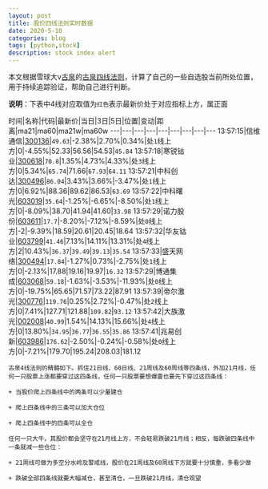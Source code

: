 ```yaml
---
layout: post
title: 股价四线法则实时数据
date: 2020-5-10
categories: blog
tags: [python,stock]
description: stock index alert
---
```



本文根据雪球大v[古泉](https://xueqiu.com/u/7148646888)的[古泉四线法则](https://xueqiu.com/7148646888/130498192)，计算了自己的一些自选股当前所处位置，用于持续追踪验证，帮助自己进行判断。

**说明**：下表中4线对应取值为`红色`表示最新价处于对应指标上方，属正面

时间|名称|代码|最新价|当日|3日|5日|位置|变动|距离|ma21|ma60|ma21w|ma60w
---|---|---|---|---|---|---|---|---
13:57:15|信维通信|[300136](https://xueqiu.com/S/SZ300136)|`49.63`|-2.38%|2.70%|0.34%|处`1`线上方|0|-4.55%|52.33|56.56|54.53|`45.84`
13:57:18|寒锐钴业|[300618](https://xueqiu.com/S/SZ300618)|`70.8`|1.35%|4.73%|4.33%|处`3`线上方|0|5.34%|`65.74`|71.66|`67.93`|`64.11`
13:57:21|中科创达|[300496](https://xueqiu.com/S/SZ300496)|`86.04`|3.43%|3.66%|-3.47%|处`1`线上方|0|6.92%|88.36|89.62|86.53|`63.69`
13:57:22|中科曙光|[603019](https://xueqiu.com/S/SH603019)|`35.64`|-1.25%|-6.65%|-8.50%|处`1`线上方|0|-8.09%|38.70|41.94|41.60|`33.98`
13:57:29|诺力股份|[603611](https://xueqiu.com/S/SH603611)|`17.7`|-8.20%|-7.12%|-8.59%|处`0`线上方|-2|-9.39%|18.59|20.61|20.45|18.64
13:57:32|华友钴业|[603799](https://xueqiu.com/S/SH603799)|`41.46`|7.13%|14.11%|13.31%|处`4`线上方|2|10.43%|`36.37`|`39.49`|`39.13`|`35.54`
13:57:33|盛天网络|[300494](https://xueqiu.com/S/SZ300494)|`17.84`|-1.27%|0.73%|-2.75%|处`1`线上方|0|-2.13%|17.88|19.16|19.97|`16.32`
13:57:29|博通集成|[603068](https://xueqiu.com/S/SH603068)|`59.18`|-1.63%|-3.53%|-11.93%|处`0`线上方|0|-19.75%|65.65|71.57|73.22|87.91
13:57:39|帝尔激光|[300776](https://xueqiu.com/S/SZ300776)|`119.76`|0.25%|2.72%|-0.47%|处`2`线上方|0|7.41%|127.71|121.88|`109.82`|`93.12`
13:57:42|大族激光|[002008](https://xueqiu.com/S/SZ002008)|`40.99`|1.54%|14.13%|15.66%|处`4`线上方|0|13.80%|`34.95`|`36.77`|`36.55`|`35.86`
13:57:41|兆易创新|[603986](https://xueqiu.com/S/SH603986)|`176.62`|-2.50%|-0.24%|-0.58%|处`0`线上方|0|-7.21%|179.70|195.24|208.03|181.12

```
古泉4线法则的精髓如下。抓住21日线、60日线、21周线及60周线等四条线，外加21月线，任何一只股票上涨都要穿过这四条线，任何一只股票要想爆雷也要先下穿过这四条线：

+ 当股价爬上四条线中的两条可以少量建仓

+ 爬上四条线中的三条可以加大仓位

+ 爬上四条线中的四条可以全仓

任何一只大牛，其股价都会坚守在21月线上方，不会轻易跌破21月线；相反，每跌破四条线中一条就减一些仓位：

+ 21周线可做为多空分水岭及警戒线，股价在21周线及60周线下方就要十分慎重，多看少做

+ 跌破全部四条线就要大幅减仓，甚至清仓，一旦跌破21月线，清仓观望
```